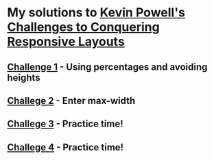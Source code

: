 # My solutions to [Kevin Powell's Challenges to Conquering Responsive Layouts](https://courses.kevinpowell.co/conquering-responsive-layouts)

## [Challenge 1](https://github.com/iamindika/kp_challenges/tree/main/challenge01) - Using percentages and avoiding heights

## [Challege 2](https://github.com/iamindika/kp_challenges/tree/main/challenge02) - Enter max-width

## [Challege 3](https://github.com/iamindika/kp_challenges/tree/main/challenge03) - Practice time!

## [Challege 4](https://github.com/iamindika/kp_challenges/tree/main/flex-challenge01) - Practice time!